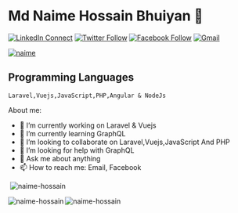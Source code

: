 # Md Naime Hossain Bhuiyan 👋

[![LinkedIn Connect](https://img.shields.io/badge/%20-Connect-black?color=14171A&labelColor=212121&logo=linkedin&logoColor=ffffff)](https://www.linkedin.com/in/naime-hossain-a604a6107/)
[![Twitter Follow](https://img.shields.io/badge/%20-Connect-black?color=14171A&labelColor=1976d2&logo=twitter&logoColor=ffffff)](https://twitter.com/NaimeBhuiyan)
[![Facebook Follow](https://img.shields.io/badge/%20-Connect-black?color=14171A&labelColor=1976d2&logo=facebook&logoColor=ffffff)](https://www.facebook.com/naime.hossain.3)
[![Gmail](https://img.shields.io/badge/%20-Send%20Mail-black?color=14171A&labelColor=ef5350&logo=gmail&logoColor=ffffff)](mailto:naime.hossain93@gmail.com?subject=From%20GitHub&body=Hi,%20there.%20Found%20you%20from%20GitHub.)

 <p align="left"> <a href="https://twitter.com/NaimeBhuiyan" target="blank"><img src="https://img.shields.io/twitter/follow/NaimeBhuiyan?logo=twitter&style=for-the-badge" alt="naime" /></a> </p>

## Programming Languages

```
Laravel,Vuejs,JavaScript,PHP,Angular & NodeJs
```

About me:

- 🔭 I’m currently working on Laravel & Vuejs
- 🌱 I’m currently learning GraphQL
- 👯 I’m looking to collaborate on Laravel,Vuejs,JavaScript And PHP
- 🤔 I’m looking for help with GraphQL
- 💬 Ask me about anything
- 📫 How to reach me: Email, Facebook



<p>&nbsp;<img align="center" src="https://github-readme-stats.vercel.app/api?username=naime-hossain&show_icons=true&locale=en" alt="naime-hossain" /></p>

<p><img align="left" src="https://github-readme-stats.vercel.app/api/top-langs?username=naime-hossain&show_icons=true&locale=en&layout=compact" alt="naime-hossain" /></p>


<p><img align="center" src="https://github-readme-streak-stats.herokuapp.com/?user=naime-hossain&" alt="naime-hossain" /></p>




